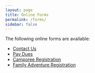 ```yaml
---
layout: page
title: Online Forms
permalink: /forms/
sidebar: false
---
```


The following online forms are available:

- [Contact Us](/about/)
- [Pay Dues](/forms/dues/)
- [Camporee Registration](/forms/camporee/)
- [Family Adventure Registration](/forms/familyadventure/)
